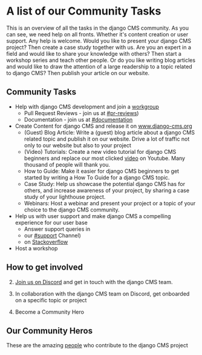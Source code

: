 # A list of our Community Tasks

This is an overview of all the tasks in the django CMS community. As you can see, we need help on all fronts. Whether it's content creation or user support. Any help is welcome. Would you like to present your django CMS project? Then create a case study together with us. Are you an expert in a field and would like to share your knowledge with others? Then start a workshop series and teach other people. Or do you like writing blog articles and would like to draw the attention of a large readership to a topic related to django CMS? Then publish your article on our website. 

## Community Tasks 

- Help with django CMS development and join a [workgroup](https://github.com/django-cms/django-cms-mgmt/blob/master/work%20contribution/work%20groups.md)
  - Pull Request Reviews - join us at [#pr-reviews](https://discord-pr-review-channel.django-cms.org)) 
  - Documentation - join us at [#documentation](https://discord-docs-channel.django-cms.org)
- Create Content for django CMS and release it on www.django-cms.org
  - (Guest) Blog Article: Write a (guest) blog article about a django CMS related topic and publish it on our website. Drive a lot of traffic not only to our website but also to your project
  - (Video) Tutorials: Create a new video tutorial for django CMS beginners and replace our most clicked [video](https://www.youtube.com/watch?v=NbsRVfLCE1U&feature=youtu.be) on Youtube. Many thousand of people will thank you.
  - How to Guide: Make it easier for django CMS beginners to get started by writing a How To Guide for a django CMS topic.  
  - Case Study: Help us showcase the potential django CMS has for others, and increase awareness of your project, by sharing a case study of your lighthouse project.
  - Webinars: Host a webinar and present your project or a topic of your choice to the django CMS community. 
- Help us with user support and make django CMS a compelling experience for our user base
  -  Answer support queries in 
    - our [#support](https://discord-support-channel.django-cms.org) Channel)
    - on [Stackoverflow ](https://stackoverflow.com/questions/tagged/django-cms)
- Host a workshop 

## How to get involved

2. [Join us on Discord](https://discord-main-channel.django-cms.org) and get in touch with the django CMS team.

3. In collaboration with the django CMS team on Discord, get onboarded on a specific topic or project

4. Become a Community Hero

## Our Community Heros

These are the amazing [people](https://github.com/django-cms/django-cms-mgmt/blob/master/community%20heros/list%20of%20community%20heros.md) who contribute to the django CMS project


